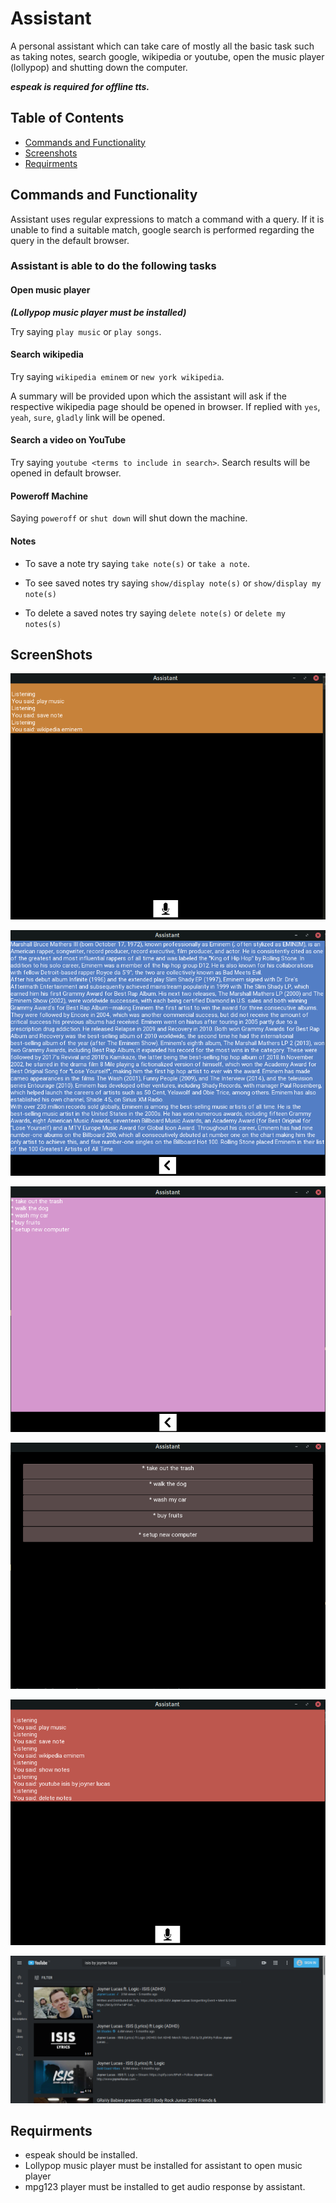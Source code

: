 # Assistant

A personal assistant which can take care of mostly all the basic task
such as taking notes, search google, wikipedia or youtube, open the music player (lollypop)
and shutting down the computer.

***espeak is required for offline tts.***

## Table of Contents
* [Commands and Functionality](#commands-and-functionality)
* [Screenshots](#screenshots)
* [Requirments](#requirments)

## Commands and Functionality

Assistant uses regular expressions to match a command with a query.
If it is unable to find a suitable match, google search is performed
regarding the query in the default browser.

### Assistant is able to do the following tasks
#### Open music player 
***(Lollypop music player must be installed)***

Try saying `play music` or `play songs`.

#### Search wikipedia
Try saying `wikipedia eminem` or `new york wikipedia`.

A summary will be provided upon which the assistant will ask if the
respective wikipedia page should be opened in browser.
If replied with `yes`, `yeah`, `sure`, `gladly` link will be opened.

#### Search a video on YouTube
Try saying `youtube <terms to include in search>`.
Search results will be opened in default browser.

#### Poweroff Machine
Saying `poweroff` or `shut down` will shut down the machine.

#### Notes

* To save a note try saying `take note(s)` or `take a note`.

* To see saved notes try saying `show/display note(s)` or `show/display my note(s)`

* To delete a saved notes try saying `delete note(s)` or `delete my notes(s)`

## ScreenShots

![Main Window](https://github.com/sethiojas/readme_images/blob/master/Assistant/main_window.png)

![Wikipedia Summary Screen](https://github.com/sethiojas/readme_images/blob/master/Assistant/wiki.png)

![Show Notes Screen](https://github.com/sethiojas/readme_images/blob/master/Assistant/show_notes.png)

![Delete Notes Screen](https://github.com/sethiojas/readme_images/blob/master/Assistant/delete_note.png)

![Main Window](https://github.com/sethiojas/readme_images/blob/master/Assistant/main_window_2.png)

![Youtube Search](https://github.com/sethiojas/readme_images/blob/master/Assistant/youtube.png)

## Requirments
* espeak should be installed.
* Lollypop music player must be installed for assistant to open music player
* mpg123 player must be installed to get audio response by assistant.